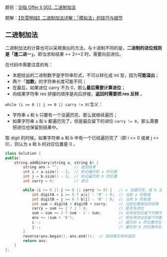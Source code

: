 题目：[剑指 Offer II 002. 二进制加法](https://leetcode.cn/problems/JFETK5/)

题解：[【负雪明烛】二进制加法详解：「模拟法」的技巧与细节](https://leetcode.cn/problems/JFETK5/solution/fu-xue-ming-zhu-er-jin-zhi-jia-fa-xiang-bu5dt/)

## 二进制加法

二进制加法的计算也可以采用类似的方法，与十进制不同的是，**二进制的进位规则是「逢二进一」**，即当求和结果 >= 2>=2 时，需要向前进位。

在代码中需要注意的有：

- 本题给出的二进制数字是字符串形式，不可以转化成 int 型，因为**可能溢出**；
- 两个「**加数**」的字符串长度可能不同；
- 在最后，如果进位 carry 不为 0，那么**最后需要计算进位**；
- 向结果字符串 res 拼接的顺序是向后拼接，**返回时需要把 res 反转** 。

`while (i >= 0 || j >= 0 || carry != 0)`含义：

- 字符串 `a` 和 `b` 只要有一个没遍历完，那么就继续遍历；
- 如果字符串 `a` 和 `b` 都遍历完了，但是最后留下的进位 `carry != 0`，那么需要把进位也保留到结果中。

取 digit 的时候，如果字符串 a 和 b 中有一个已经遍历完了（即 i <= 0 或者 j <= 0），则认为 a 和 b 的对应位置是 0 。

```c++
class Solution {
public:
    string addBinary(string a, string b) {
        string ans = "";       // 返回结果
        int i = a.size() - 1;  // 标记遍历到 a 的位置
        int j = b.size() - 1;  // 标记遍历到 b 的位置
        int carry = 0;         // 进位

        while (i >= 0 || j >= 0 || carry != 0) {   // a 没遍历完，或 b 没遍历完，或进位不为 0
            int digitA = i >= 0 ? a[i] - '0' : 0;  // 当前 a 的取值
            int digitB = j >= 0 ? b[j] - '0' : 0;  // 当前 b 的取值
            int sum = digitA + digitB + carry;     // 当前位置相加的结果
            carry = sum >= 2 ? 1 : 0;              // 是否有进位
            sum = sum >= 2 ? sum - 2 : sum;        // 去除进位后留下的数字
            ans += (sum + '0');                    // 把去除进位后留下的数字拼接到结果中
            i--;                                   // 遍历到 a 的位置向左移动
            j--;                                   // 遍历到 b 的位置向左移动
        }
        reverse(ans.begin(), ans.end());  // 把结果反转并返回
        return ans;
    }
};

```

